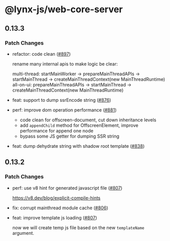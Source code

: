 # @lynx-js/web-core-server

## 0.13.3

### Patch Changes

- refactor: code clean ([#897](https://github.com/lynx-family/lynx-stack/pull/897))

  rename many internal apis to make logic be clear:

  multi-thread: startMainWorker -> prepareMainThreadAPIs -> startMainThread -> createMainThreadContext(new MainThreadRuntime)
  all-on-ui: prepareMainThreadAPIs -> startMainThread -> createMainThreadContext(new MainThreadRuntime)

- feat: support to dump ssrEncode string ([#876](https://github.com/lynx-family/lynx-stack/pull/876))

- perf: improve dom operation performance ([#881](https://github.com/lynx-family/lynx-stack/pull/881))

  - code clean for offscreen-document, cut down inheritance levels
  - add `appendChild` method for OffscreenElement, improve performance for append one node
  - bypass some JS getter for dumping SSR string

- feat: dump dehydrate string with shadow root template ([#838](https://github.com/lynx-family/lynx-stack/pull/838))

## 0.13.2

### Patch Changes

- perf: use v8 hint for generated javascript file ([#807](https://github.com/lynx-family/lynx-stack/pull/807))

  https://v8.dev/blog/explicit-compile-hints

- fix: corrupt mainthread module cache ([#806](https://github.com/lynx-family/lynx-stack/pull/806))

- feat: improve template js loading ([#807](https://github.com/lynx-family/lynx-stack/pull/807))

  now we will create temp js file based on the new `templateName` argument.

